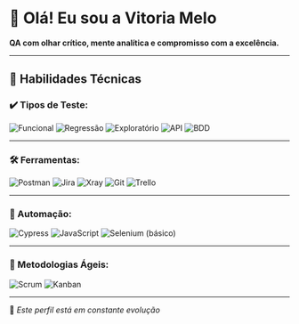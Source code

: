 # 👋 Olá! Eu sou a Vitoria Melo

**QA com olhar crítico, mente analítica e compromisso com a excelência.**

---

## 🧪 Habilidades Técnicas

### ✔️ Tipos de Teste:
![Funcional](https://img.shields.io/badge/Teste_Funcional-blue?style=for-the-badge)
![Regressão](https://img.shields.io/badge/Teste_de_Regressão-purple?style=for-the-badge)
![Exploratório](https://img.shields.io/badge/Teste_Exploratório-9b59b6?style=for-the-badge)
![API](https://img.shields.io/badge/Testes_de_API-2980b9?style=for-the-badge)
![BDD](https://img.shields.io/badge/BDD_(Gherkin)-27ae60?style=for-the-badge)

---

### 🛠️ Ferramentas:
![Postman](https://img.shields.io/badge/Postman-FF6C37?style=for-the-badge&logo=postman&logoColor=white)
![Jira](https://img.shields.io/badge/Jira-0052CC?style=for-the-badge&logo=jira&logoColor=white)
![Xray](https://img.shields.io/badge/Xray-26B4FF?style=for-the-badge)
![Git](https://img.shields.io/badge/Git-F05032?style=for-the-badge&logo=git&logoColor=white)
![Trello](https://img.shields.io/badge/Trello-0079BF?style=for-the-badge&logo=trello&logoColor=white)

---

### 🤖 Automação:
![Cypress](https://img.shields.io/badge/Cypress-17202C?style=for-the-badge&logo=cypress&logoColor=white)
![JavaScript](https://img.shields.io/badge/JavaScript-F7DF1E?style=for-the-badge&logo=javascript&logoColor=black)
![Selenium (básico)](https://img.shields.io/badge/Selenium_(básico)-43B02A?style=for-the-badge&logo=selenium&logoColor=white)

---

### 🧭 Metodologias Ágeis:
![Scrum](https://img.shields.io/badge/Scrum-6c5ce7?style=for-the-badge)
![Kanban](https://img.shields.io/badge/Kanban-00b894?style=for-the-badge) 

---

📌 *Este perfil está em constante evolução*  

